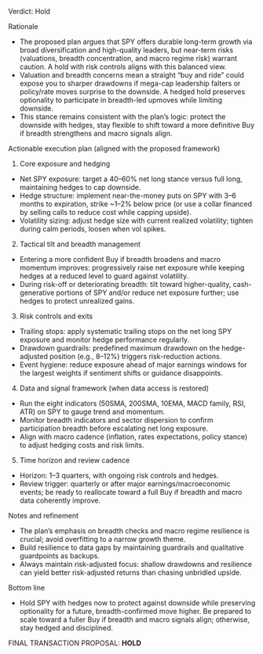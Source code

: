 Verdict: Hold

Rationale
- The proposed plan argues that SPY offers durable long-term growth via broad diversification and high-quality leaders, but near-term risks (valuations, breadth concentration, and macro regime risk) warrant caution. A hold with risk controls aligns with this balanced view.
- Valuation and breadth concerns mean a straight “buy and ride” could expose you to sharper drawdowns if mega-cap leadership falters or policy/rate moves surprise to the downside. A hedged hold preserves optionality to participate in breadth-led upmoves while limiting downside.
- This stance remains consistent with the plan’s logic: protect the downside with hedges, stay flexible to shift toward a more definitive Buy if breadth strengthens and macro signals align.

Actionable execution plan (aligned with the proposed framework)

1) Core exposure and hedging
- Net SPY exposure: target a 40–60% net long stance versus full long, maintaining hedges to cap downside.
- Hedge structure: implement near-the-money puts on SPY with 3–6 months to expiration, strike ~1–2% below price (or use a collar financed by selling calls to reduce cost while capping upside).
- Volatility sizing: adjust hedge size with current realized volatility; tighten during calm periods, loosen when vol spikes.

2) Tactical tilt and breadth management
- Entering a more confident Buy if breadth broadens and macro momentum improves: progressively raise net exposure while keeping hedges at a reduced level to guard against volatility.
- During risk-off or deteriorating breadth: tilt toward higher-quality, cash-generative portions of SPY and/or reduce net exposure further; use hedges to protect unrealized gains.

3) Risk controls and exits
- Trailing stops: apply systematic trailing stops on the net long SPY exposure and monitor hedge performance regularly.
- Drawdown guardrails: predefined maximum drawdown on the hedge-adjusted position (e.g., 8–12%) triggers risk-reduction actions.
- Event hygiene: reduce exposure ahead of major earnings windows for the largest weights if sentiment shifts or guidance disappoints.

4) Data and signal framework (when data access is restored)
- Run the eight indicators (50SMA, 200SMA, 10EMA, MACD family, RSI, ATR) on SPY to gauge trend and momentum.
- Monitor breadth indicators and sector dispersion to confirm participation breadth before escalating net long exposure.
- Align with macro cadence (inflation, rates expectations, policy stance) to adjust hedging costs and risk limits.

5) Time horizon and review cadence
- Horizon: 1–3 quarters, with ongoing risk controls and hedges.
- Review trigger: quarterly or after major earnings/macroeconomic events; be ready to reallocate toward a full Buy if breadth and macro data coherently improve.

Notes and refinement
- The plan’s emphasis on breadth checks and macro regime resilience is crucial; avoid overfitting to a narrow growth theme.
- Build resilience to data gaps by maintaining guardrails and qualitative guardpoints as backups.
- Always maintain risk-adjusted focus: shallow drawdowns and resilience can yield better risk-adjusted returns than chasing unbridled upside.

Bottom line
- Hold SPY with hedges now to protect against downside while preserving optionality for a future, breadth-confirmed move higher. Be prepared to scale toward a fuller Buy if breadth and macro signals align; otherwise, stay hedged and disciplined.

FINAL TRANSACTION PROPOSAL: **HOLD**